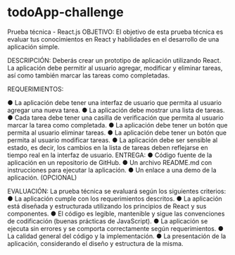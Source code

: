 # todoApp-challenge
Prueba técnica - React.js
OBJETIVO: El objetivo de esta prueba técnica es evaluar tus
conocimientos en React y habilidades en el desarrollo de una
aplicación simple.

DESCRIPCIÓN: Deberás crear un prototipo de aplicación utilizando
React. La aplicación debe permitir al usuario agregar, modificar y
eliminar tareas, así como también marcar las tareas como
completadas.

REQUERIMIENTOS:

● La aplicación debe tener una interfaz de usuario que permita
al usuario agregar una nueva tarea.
● La aplicación debe mostrar una lista de tareas.
● Cada tarea debe tener una casilla de verificación que permita
al usuario marcar la tarea como completada.
● La aplicación debe tener un botón que permita al usuario
eliminar tareas.
● La aplicación debe tener un botón que permita al usuario
modificar tareas.
● La aplicación debe ser sensible al estado, es decir, los
cambios en la lista de tareas deben reflejarse en tiempo real
en la interfaz de usuario.
ENTREGA:
● Código fuente de la aplicación en un repositorio de GitHub.
● Un archivo README.md con instrucciones para ejecutar la
aplicación.
● Un enlace a una demo de la aplicación. (OPCIONAL)

EVALUACIÓN: La prueba técnica se evaluará según los siguientes
criterios:
● La aplicación cumple con los requerimientos descritos.
● La aplicación está diseñada y estructurada utilizando los
principios de React y sus componentes.
● El código es legible, mantenible y sigue las convenciones de
codificación (buenas prácticas de JavaScript).
● La aplicación se ejecuta sin errores y se comporta
correctamente según requerimientos.
● La calidad general del código y la implementación.
● La presentación de la aplicación, considerando el diseño y
estructura de la misma.
